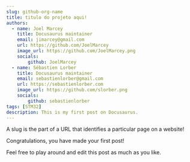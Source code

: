 ```yaml
---
slug: github-org-name
title: titulo do projeto aqui!
authors:
  - name: Joel Marcey
    title: Docusaurus maintainer
    email: jimarcey@gmail.com
    url: https://github.com/JoelMarcey
    image_url: https://github.com/JoelMarcey.png
    socials:
        github: JoelMarcey
  - name: Sébastien Lorber
    title: Docusaurus maintainer
    email: sebastienlorber@gmail.com
    url: https://sebastienlorber.com
    image_url: https://github.com/slorber.png
    socials:
        github: sebastienlorber
tags: [STM32]
description: This is my first post on Docusaurus.
---
```


A slug is the part of a URL that identifies a particular page on a website!

Congratulations, you have made your first post!

<!-- truncate -->

Feel free to play around and edit this post as much as you like.